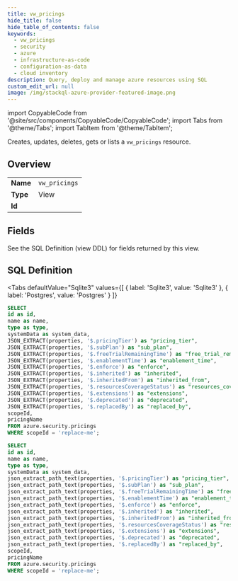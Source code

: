 ```yaml
--- 
title: vw_pricings
hide_title: false
hide_table_of_contents: false
keywords:
  - vw_pricings
  - security
  - azure
  - infrastructure-as-code
  - configuration-as-data
  - cloud inventory
description: Query, deploy and manage azure resources using SQL
custom_edit_url: null
image: /img/stackql-azure-provider-featured-image.png
---
```


import CopyableCode from '@site/src/components/CopyableCode/CopyableCode';
import Tabs from '@theme/Tabs';
import TabItem from '@theme/TabItem';

Creates, updates, deletes, gets or lists a <code>vw_pricings</code> resource.

## Overview
<table><tbody>
<tr><td><b>Name</b></td><td><code>vw_pricings</code></td></tr>
<tr><td><b>Type</b></td><td>View</td></tr>
<tr><td><b>Id</b></td><td><CopyableCode code="azure.security.vw_pricings" /></td></tr>
</tbody></table>

## Fields

See the SQL Definition (view DDL) for fields returned by this view.

## SQL Definition

<Tabs
defaultValue="Sqlite3"
values={[
{ label: 'Sqlite3', value: 'Sqlite3' },
{ label: 'Postgres', value: 'Postgres' }
]}
>
<TabItem value="Sqlite3">

```sql
SELECT
id as id,
name as name,
type as type,
systemData as system_data,
JSON_EXTRACT(properties, '$.pricingTier') as "pricing_tier",
JSON_EXTRACT(properties, '$.subPlan') as "sub_plan",
JSON_EXTRACT(properties, '$.freeTrialRemainingTime') as "free_trial_remaining_time",
JSON_EXTRACT(properties, '$.enablementTime') as "enablement_time",
JSON_EXTRACT(properties, '$.enforce') as "enforce",
JSON_EXTRACT(properties, '$.inherited') as "inherited",
JSON_EXTRACT(properties, '$.inheritedFrom') as "inherited_from",
JSON_EXTRACT(properties, '$.resourcesCoverageStatus') as "resources_coverage_status",
JSON_EXTRACT(properties, '$.extensions') as "extensions",
JSON_EXTRACT(properties, '$.deprecated') as "deprecated",
JSON_EXTRACT(properties, '$.replacedBy') as "replaced_by",
scopeId,
pricingName
FROM azure.security.pricings
WHERE scopeId = 'replace-me';
```

</TabItem>
<TabItem value="Postgres">

```sql
SELECT
id as id,
name as name,
type as type,
systemData as system_data,
json_extract_path_text(properties, '$.pricingTier') as "pricing_tier",
json_extract_path_text(properties, '$.subPlan') as "sub_plan",
json_extract_path_text(properties, '$.freeTrialRemainingTime') as "free_trial_remaining_time",
json_extract_path_text(properties, '$.enablementTime') as "enablement_time",
json_extract_path_text(properties, '$.enforce') as "enforce",
json_extract_path_text(properties, '$.inherited') as "inherited",
json_extract_path_text(properties, '$.inheritedFrom') as "inherited_from",
json_extract_path_text(properties, '$.resourcesCoverageStatus') as "resources_coverage_status",
json_extract_path_text(properties, '$.extensions') as "extensions",
json_extract_path_text(properties, '$.deprecated') as "deprecated",
json_extract_path_text(properties, '$.replacedBy') as "replaced_by",
scopeId,
pricingName
FROM azure.security.pricings
WHERE scopeId = 'replace-me';
```

</TabItem>
</Tabs>
